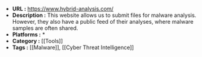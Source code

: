 - **URL :** https://www.hybrid-analysis.com/
- **Description :** This website allows us to submit files for malware analysis. However, they also have a public feed of their analyses, where malware samples are often shared.
- **Platforms :** *
- **Category :** [[Tools]]
- **Tags :** [[Malware]], [[Cyber Threat Intelligence]]